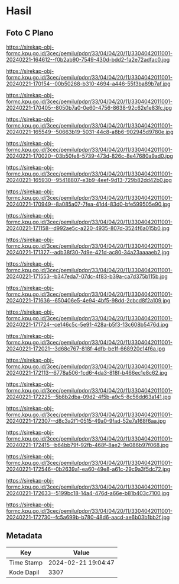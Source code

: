 # Hasil

## Foto C Plano

https://sirekap-obj-formc.kpu.go.id/3cec/pemilu/pdpr/33/04/04/20/11/3304042011001-20240221-164612--f0b2ab90-7549-430d-bdd2-1a2e72adfac0.jpg

https://sirekap-obj-formc.kpu.go.id/3cec/pemilu/pdpr/33/04/04/20/11/3304042011001-20240221-170154--00b50268-b310-4694-a446-55f3ba89b7af.jpg

https://sirekap-obj-formc.kpu.go.id/3cec/pemilu/pdpr/33/04/04/20/11/3304042011001-20240221-170405--8050b7a0-0e60-4756-8638-92c62e1e83fc.jpg

https://sirekap-obj-formc.kpu.go.id/3cec/pemilu/pdpr/33/04/04/20/11/3304042011001-20240221-165549--50663b19-5031-44c8-a8b6-902945d9780e.jpg

https://sirekap-obj-formc.kpu.go.id/3cec/pemilu/pdpr/33/04/04/20/11/3304042011001-20240221-170020--03b50fe8-5739-473d-826c-8e47680a9ad0.jpg

https://sirekap-obj-formc.kpu.go.id/3cec/pemilu/pdpr/33/04/04/20/11/3304042011001-20240221-165930--95418807-e3b9-4eef-9d13-729b82dd42b0.jpg

https://sirekap-obj-formc.kpu.go.id/3cec/pemilu/pdpr/33/04/04/20/11/3304042011001-20240221-170949--8a085a07-7fea-41d4-83d0-bfe599505e90.jpg

https://sirekap-obj-formc.kpu.go.id/3cec/pemilu/pdpr/33/04/04/20/11/3304042011001-20240221-171158--d992ae5c-a220-4935-807d-3524f6a015b0.jpg

https://sirekap-obj-formc.kpu.go.id/3cec/pemilu/pdpr/33/04/04/20/11/3304042011001-20240221-171327--adb38f30-7d9e-421d-ac80-34a23aaaaeb2.jpg

https://sirekap-obj-formc.kpu.go.id/3cec/pemilu/pdpr/33/04/04/20/11/3304042011001-20240221-171553--b347eda7-07dc-4f83-b39a-ca7d375b115b.jpg

https://sirekap-obj-formc.kpu.go.id/3cec/pemilu/pdpr/33/04/04/20/11/3304042011001-20240221-171636--650406e5-4e94-4bf5-98dd-2cbcd8f2a109.jpg

https://sirekap-obj-formc.kpu.go.id/3cec/pemilu/pdpr/33/04/04/20/11/3304042011001-20240221-171724--ce146c5c-5e91-428a-b5f3-13c608b5476d.jpg

https://sirekap-obj-formc.kpu.go.id/3cec/pemilu/pdpr/33/04/04/20/11/3304042011001-20240221-172021--3d68c767-818f-4dfb-be1f-668920c14f6a.jpg

https://sirekap-obj-formc.kpu.go.id/3cec/pemilu/pdpr/33/04/04/20/11/3304042011001-20240221-172113--6778a506-1cd6-4da3-818f-b466ec1e8c62.jpg

https://sirekap-obj-formc.kpu.go.id/3cec/pemilu/pdpr/33/04/04/20/11/3304042011001-20240221-172225--5b8b2dba-09d2-4f5b-a9c5-8c56dd63a141.jpg

https://sirekap-obj-formc.kpu.go.id/3cec/pemilu/pdpr/33/04/04/20/11/3304042011001-20240221-172307--d8c3a2f1-0515-49a0-9fad-52e7a168f6aa.jpg

https://sirekap-obj-formc.kpu.go.id/3cec/pemilu/pdpr/33/04/04/20/11/3304042011001-20240221-172415--b64bb79f-92fb-468f-8ae2-9e086b97f068.jpg

https://sirekap-obj-formc.kpu.go.id/3cec/pemilu/pdpr/33/04/04/20/11/3304042011001-20240221-172546--0b2639a1-ea60-49e8-a61c-29c9a3f5dc72.jpg

https://sirekap-obj-formc.kpu.go.id/3cec/pemilu/pdpr/33/04/04/20/11/3304042011001-20240221-172633--5199bc18-14a4-476d-a66e-b81b403c7100.jpg

https://sirekap-obj-formc.kpu.go.id/3cec/pemilu/pdpr/33/04/04/20/11/3304042011001-20240221-172730--fc5a699b-b780-48d6-aacd-ae6b03b1bb2f.jpg


## Metadata

| Key        | Value               |
| ---------- | ------------------- |
| Time Stamp | 2024-02-21 19:04:47 |
| Kode Dapil | 3307                |



